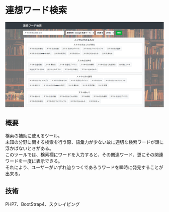 # 連想ワード検索

<!-- 画像 -->
<div align="center"><img src='screen.png'></div>

## 概要
検索の補助に使えるツール。  
未知の分野に関する検索を行う際、語彙力が少ない故に適切な検索ワードが頭に浮かばないときがある。  
このツールでは、検索欄にワードを入力すると、その関連ワード、更にその関連ワードを一度に表示できる。  
それにより、ユーザーがいずれ辿りつくであろうワードを瞬時に発見することが出来る。  

## 技術
PHP7、BootStrap4、スクレイピング
